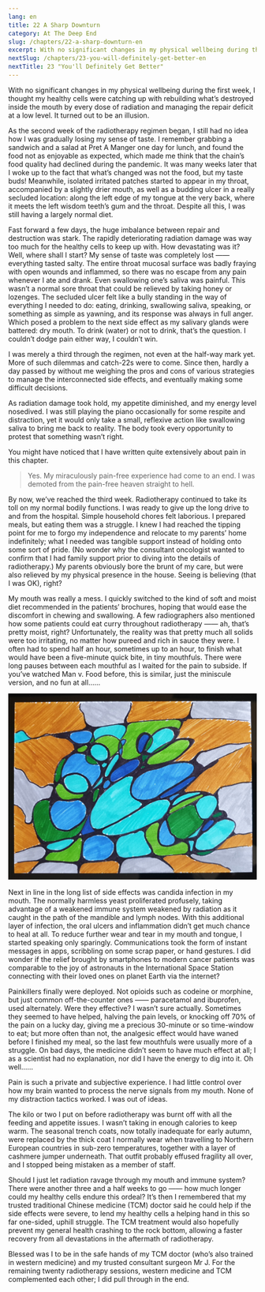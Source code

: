 ```yaml
---
lang: en
title: 22 A Sharp Downturn
category: At The Deep End
slug: /chapters/22-a-sharp-downturn-en
excerpt: With no significant changes in my physical wellbeing during the first week, I thought my healthy cells were catching up with rebuilding what’s destroyed inside the mouth by every dose of radiation and managing the repair deficit at a low level. It turned out to be an illusion.
nextSlug: /chapters/23-you-will-definitely-get-better-en
nextTitle: 23 "You'll Definitely Get Better"
---
```


With no significant changes in my physical wellbeing during the first week, I thought my healthy cells were catching up with rebuilding what’s destroyed inside the mouth by every dose of radiation and managing the repair deficit at a low level. It turned out to be an illusion.

As the second week of the radiotherapy regimen began, I still had no idea how I was gradually losing my sense of taste. I remember grabbing a sandwich and a salad at Pret A Manger one day for lunch, and found the food not as enjoyable as expected, which made me think that the chain’s food quality had declined during the pandemic. It was many weeks later that I woke up to the fact that what’s changed was not the food, but my taste buds! Meanwhile, isolated irritated patches started to appear in my throat, accompanied by a slightly drier mouth, as well as a budding ulcer in a really secluded location: along the left edge of my tongue at the very back, where it meets the left wisdom teeth’s gum and the throat. Despite all this, I was still having a largely normal diet.

Fast forward a few days, the huge imbalance between repair and destruction was stark. The rapidly deteriorating radiation damage was way too much for the healthy cells to keep up with. How devastating was it? Well, where shall I start? My sense of taste was completely lost —— everything tasted salty. The entire throat mucosal surface was badly fraying with open wounds and inflammed, so there was no escape from any pain whenever I ate and drank. Even swallowing one’s saliva was painful. This wasn’t a normal sore throat that could be relieved by taking honey or lozenges. The secluded ulcer felt like a bully standing in the way of everything I needed to do: eating, drinking, swallowing saliva, speaking, or something as simple as yawning, and its response was always in full anger. Which posed a problem to the next side effect as my salivary glands were battered: dry mouth. To drink (water) or not to drink, that’s the question. I couldn’t dodge pain either way, I couldn’t win.

I was merely a third through the regimen, not even at the half-way mark yet. More of such dilemmas and catch-22s were to come. Since then, hardly a day passed by without me weighing the pros and cons of various strategies to manage the interconnected side effects, and eventually making some difficult decisions.

As radiation damage took hold, my appetite diminished, and my energy level nosedived. I was still playing the piano occasionally for some respite and distraction, yet it would only take a small, reflexive action like swallowing saliva to bring me back to reality. The body took every opportunity to protest that something wasn’t right.

You might have noticed that I have written quite extensively about pain in this chapter.

>Yes. My miraculously pain-free experience had come to an end. I was demoted from the pain-free heaven straight to hell.

By now, we’ve reached the third week. Radiotherapy continued to take its toll on my normal bodily functions. I was ready to give up the long drive to and from the hospital. Simple household chores felt laborious. I prepared meals, but eating them was a struggle. I knew I had reached the tipping point for me to forgo my independence and relocate to my parents’ home indefinitely; what I needed was tangible support instead of holding onto some sort of pride. (No wonder why the consultant oncologist wanted to confirm that I had family support prior to diving into the details of radiotherapy.) My parents obviously bore the brunt of my care, but were also relieved by my physical presence in the house. Seeing is believing (that I was OK), right?

My mouth was really a mess. I quickly switched to the kind of soft and moist diet recommended in the patients’ brochures, hoping that would ease the discomfort in chewing and swallowing. A few radiographers also mentioned how some patients could eat curry throughout radiotherapy —— ah, that’s pretty moist, right? Unfortunately, the reality was that pretty much all solids were too irritating, no matter how pureed and rich in sauce they were. I often had to spend half an hour, sometimes up to an hour, to finish what would have been a five-minute quick bite, in tiny mouthfuls. There were long pauses between each mouthful as I waited for the pain to subside. If you’ve watched Man v. Food before, this is similar, just the miniscule version, and no fun at all......

![Pain art](./images/22.jpg)

Next in line in the long list of side effects was candida infection in my mouth. The normally harmless yeast proliferated profusely, taking advantage of a weakened immune system weakened by radiation as it caught in the path of the mandible and lymph nodes. With this additional layer of infection, the oral ulcers and inflammation didn’t get much chance to heal at all. To reduce further wear and tear in my mouth and tongue, I started speaking only sparingly. Communications took the form of instant messages in apps, scribbling on some scrap paper, or hand gestures. I did wonder if the relief brought by smartphones to modern cancer patients was comparable to the joy of astronauts in the International Space Station connecting with their loved ones on planet Earth via the internet? 

Painkillers finally were deployed. Not opioids such as codeine or morphine, but just common off-the-counter ones —— paracetamol and ibuprofen, used alternately. Were they effective? I wasn’t sure actually. Sometimes they seemed to have helped, halving the pain levels, or knocking off 70% of the pain on a lucky day, giving me a precious 30-minute or so time-window to eat; but more often than not, the analgesic effect would have waned before I finished my meal, so the last few mouthfuls were usually more of a struggle. On bad days, the medicine didn’t seem to have much effect at all; I as a scientist had no explanation, nor did I have the energy to dig into it. Oh well......

Pain is such a private and subjective experience. I had little control over how my brain wanted to process the nerve signals from my mouth. None of my distraction tactics worked. I was out of ideas. 

The kilo or two I put on before radiotherapy was burnt off with all the feeding and appetite issues. I wasn’t taking in enough calories to keep warm. The seasonal trench coats, now totally inadequate for early autumn, were replaced by the thick coat I normally wear when travelling to Northern European countries in sub-zero temperatures, together with a layer of cashmere jumper underneath. That outfit probably effused fragility all over, and I stopped being mistaken as a member of staff. 

Should I just let radiation ravage through my mouth and immune system? There were another three and a half weeks to go —— how much longer could my healthy cells endure this ordeal? It’s then I remembered that my trusted traditional Chinese medicine (TCM) doctor said he could help if the side effects were severe, to lend my healthy cells a helping hand in this so far one-sided, uphill struggle. The TCM treatment would also hopefully prevent my general health crashing to the rock bottom, allowing a faster recovery from all devastations in the aftermath of radiotherapy.

Blessed was I to be in the safe hands of my TCM doctor (who’s also trained in western medicine) and my trusted consultant surgeon Mr J. For the remaining twenty radiotherapy sessions, western medicine and TCM complemented each other; I did pull through in the end.
